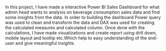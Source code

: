 In this project, I have made a interactive Power BI Sales Dashboard for what admin head wants to analysis on beverage consumption sales data and find some insights from the data. In order to building the dashboard Power query was used to clean and transform the data and DAX was used for creating the calculated measures and calculated column. Once done with the calculations, I have made visualizations and create report using drill down, mobile layout and tooltip etc.Which help to easy understanding of the end-user and give meaningful insights.

